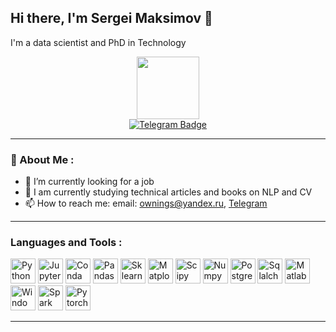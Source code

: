 ## Hi there, I'm Sergei Maksimov 👋
I'm a data scientist and PhD in Technology
<div id="header" align="center">
  <img src="https://media2.giphy.com/media/v1.Y2lkPTc5MGI3NjExOGE3NWw0ZWk4ZmhuZGtxZGpxdzRhajNmMXJpd2RodzY0dWtwNTU0dSZlcD12MV9pbnRlcm5hbF9naWZfYnlfaWQmY3Q9cw/jdPMeyv9rn0hZHh8n9/giphy.gif" width="100"/>
</div>
<div id="badges" align="center">
  <a href="https://t.me/Ortert">
    <img src="https://img.shields.io/badge/Telegram-blue?logo=telegram&logoColor=white" alt="Telegram Badge"/>
  </a>
</div>

---

### 🙍 About Me :

- 🔭 I’m currently looking for a job
- 🌱 I am currently studying technical articles and books on NLP and CV
- 📫 How to reach me: email: ownings@yandex.ru, [Telegram](https://t.me/Ortert)

---

### Languages and Tools :

<div>
  <img src="https://cdn.jsdelivr.net/gh/devicons/devicon@latest/icons/python/python-original-wordmark.svg" title="Python" **alt="Git" width="40" height="40"/>
  <img src="https://cdn.jsdelivr.net/gh/devicons/devicon@latest/icons/jupyter/jupyter-original-wordmark.svg" title="Jupyter" **alt="Git" width="40" height="40"/>
  <img src="https://cdn.jsdelivr.net/gh/devicons/devicon@latest/icons/anaconda/anaconda-original-wordmark.svg" title="Conda" **alt="Git" width="40" height="40"/>
  <img src="https://cdn.jsdelivr.net/gh/devicons/devicon@latest/icons/pandas/pandas-original-wordmark.svg" title="Pandas" **alt="Git" width="40" height="40"/>
  <img src="https://cdn.jsdelivr.net/gh/devicons/devicon@latest/icons/scikitlearn/scikitlearn-original.svg" title="Sklearn" **alt="Git" width="40" height="40"/>
  <img src="https://cdn.jsdelivr.net/gh/devicons/devicon@latest/icons/matplotlib/matplotlib-original-wordmark.svg" title="Matplot" **alt="Git" width="40" height="40"/>
  <img src="https://github.com/simple-icons/simple-icons/blob/develop/icons/scipy.svg" title="Scipy" **alt="Git" width="40" height="40"/>
  <img src="https://cdn.jsdelivr.net/gh/devicons/devicon@latest/icons/numpy/numpy-original-wordmark.svg" title="Numpy" **alt="Git" width="40" height="40"/>
  <img src="https://cdn.jsdelivr.net/gh/devicons/devicon@latest/icons/postgresql/postgresql-original-wordmark.svg" title="Postgres" **alt="Git" width="40" height="40"/>
  <img src="https://cdn.jsdelivr.net/gh/devicons/devicon@latest/icons/sqlalchemy/sqlalchemy-original-wordmark.svg" title="Sqlalchemy" **alt="Git" width="40" height="40"/>
  <img src="https://cdn.jsdelivr.net/gh/devicons/devicon@latest/icons/matlab/matlab-original.svg" title="Matlab" **alt="Git" width="40" height="40"/>
  <img src="https://cdn.jsdelivr.net/gh/devicons/devicon@latest/icons/windows11/windows11-original-wordmark.svg" title="Windows" **alt="Git" width="40" height="40"/>
  <img src="https://cdn.jsdelivr.net/gh/devicons/devicon@latest/icons/apachespark/apachespark-original-wordmark.svg" title="Spark" **alt="Git" width="40" height="40"/>
  <img src="https://cdn.jsdelivr.net/gh/devicons/devicon@latest/icons/pytorch/pytorch-plain-wordmark.svg" title="Pytorch" **alt="Git" width="40" height="40"/>
</div>

---

<div id="stat" align="center">
    <img src="https://github-profile-summary-cards.vercel.app/api/cards/profile-details?username=PawelStepanov&theme=github_dark" alt=""/>
    <img src="https://github-profile-summary-cards.vercel.app/api/cards/most-commit-language?username=PawelStepanov&theme=github_dark" alt=""/>
     <img src="https://github-profile-summary-cards.vercel.app/api/cards/stats?username=PawelStepanov&theme=github_dark" alt=""/>
</div>
